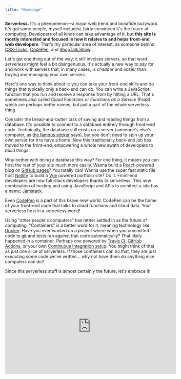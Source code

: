 ```yaml
---
title: "Homepage"
---
```


**Serverless.** It's a phenomenon&mdash;a major web trend and bonafide buzzword. It's got some people, myself included, fairly convinced it's the future of computing. Developers of all kinds can take advantage of it, but **this site is mostly interested and focused in how it relates to and helps front-end web developers**. That's my particular area of interest, as someone behind [CSS-Tricks](https://css-tricks.com/), [CodePen](https://codepen.io/), and [ShopTalk Show](https://shoptalkshow.com/).

Let's get one thing out of the way: it still involves servers, so that word _serverless_ might feel a bit disingenuous. It's actually a new way to pay for and work with servers that, in many cases, is _cheaper_ and _easier_ than buying and managing your own servers.

Here's one way to think about it: you can take your front-end skills and do things that typically only a back-end can do. You can write a JavaScript function that you run and receive a response from by hitting a URL. That's sometimes also called _Cloud Functions_ or _Functions as a Service_ (FaaS), which are perhaps better names, but just a part of the whole serverless thing.

Consider the bread-and-butter task of saving and reading things from a database. It's possible to connect to a database entirely through front-end code. Technically, the database still exists on a server (someone's else's computer, as [the famous sticker](/images/there-is-no-cloud.jpg) says), but you don't need to spin up your own server for it to have a home. Now this traditionally back-end job has moved to the front-end, empowering a whole new swath of developers to _build things_.

Why bother with doing a database this way? For one thing, it means you can host the rest of your site much more easily. Wanna build a [React](https://reactjs.org/)-powered blog on [GitHub pages](https://pages.github.com/)? You totally can! Wanna use the super fast static file host [Netlify](https://www.netlify.com/) to build a [Vue](https://vuejs.org/) powered portfolio site? Do it. Front-end developers are now full-stack developers thanks to serverless. This new combination of hosting and using JavaScript and APIs to architect a site has a name: [Jamstack](https://jamstack.org/).

Even [CodePen](https://codepen.io/) is a part of this brave new world. CodePen can be the home of your front-end code that talks to cloud functions and cloud data. Your serverless host in a serverless world!

Using "other people's computers" has rather settled in as the future of computing. "Containers" is a better word for it, meaning technology like [Docker](https://www.docker.com/). Have you ever worked on a project where when you committed code to [git](https://git-scm.com/) and tests ran against that code automatically? That likely happened in a container. Perhaps one powered by [Travis CI](https://travis-ci.org/), [GitHub Actions](https://github.com/features/actions), or your own [Continuous Integration setup](https://about.gitlab.com/product/continuous-integration/). You might think of that as just one slice of serverless. If those containers can do that, they are just executing some code we've written... why not have them do anything else computers can do?

Since this serverless stuff is almost certainly the future, let's embrace it!

<div class="iframe-wrap">
  <iframe width="560" height="315" src="https://www.youtube.com/embed/2N_sUmpjzZk" frameborder="0" allow="accelerometer; autoplay; encrypted-media; gyroscope; picture-in-picture" allowfullscreen></iframe>
</div>
